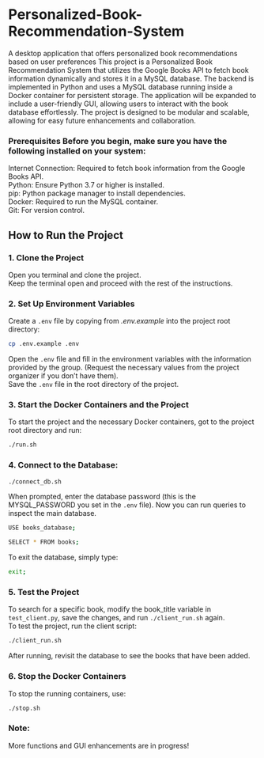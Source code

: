 # Personalized-Book-Recommendation-System
A desktop application that offers personalized book recommendations based on user preferences This project is a Personalized Book Recommendation System that utilizes the Google Books API to fetch book information dynamically and stores it in a MySQL database. The backend is implemented in Python and uses a MySQL database running inside a Docker container for persistent storage. The application will be expanded to include a user-friendly GUI, allowing users to interact with the book database effortlessly. The project is designed to be modular and scalable, allowing for easy future enhancements and collaboration. 

### Prerequisites Before you begin, make sure you have the following installed on your system:
Internet Connection: Required to fetch book information from the Google Books API.\
Python: Ensure Python 3.7 or higher is installed.\
pip: Python package manager to install dependencies.\
Docker: Required to run the MySQL container.\
Git: For version control.


## How to Run the Project

### 1. Clone the Project
Open you terminal and clone the project.\
Keep the terminal open and proceed with the rest of the instructions.

### 2. Set Up Environment Variables
Create a `.env` file by copying from _.env.example_ into the project root directory:
```bash
cp .env.example .env
```
Open the `.env` file and fill in the environment variables with the information provided by the group. (Request the necessary values from the project organizer if you don’t have them).\
Save the `.env` file in the root directory of the project.

### 3. Start the Docker Containers and the Project
To start the project and the necessary Docker containers, got to the project root directory and run:
```bash
./run.sh
```
### 4. Connect to the Database:
```bash
./connect_db.sh
```
When prompted, enter the database password (this is the MYSQL_PASSWORD you set in the `.env` file). Now you can run queries to inspect the main database.
```bash
USE books_database;
```
```bash
SELECT * FROM books;
```
To exit the database, simply type:
```bash
exit;
```

### 5. Test the Project
To search for a specific book, modify the book_title variable in `test_client.py`, save the changes, and run `./client_run.sh` again.\
To test the project, run the client script:
```bash
./client_run.sh
```
After running, revisit the database to see the books that have been added.

### 6. Stop the Docker Containers
To stop the running containers, use:
```bash
./stop.sh
```
### Note:
More functions and GUI enhancements are in progress!

